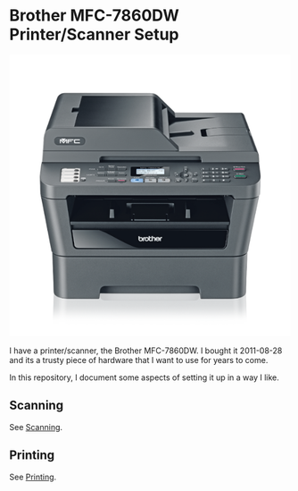 # Brother MFC-7860DW Printer/Scanner Setup

![The Brother MFC-7860DW Printer/Scanner](docs/images/printer.png)

I have a printer/scanner, the Brother MFC-7860DW. I bought it 2011-08-28 and its a trusty piece
of hardware that I want to use for years to come.

In this repository, I document some aspects of setting it up in a way I like.

## Scanning

See [Scanning](docs/scanning.md).

## Printing

See [Printing](docs/printing.md).
